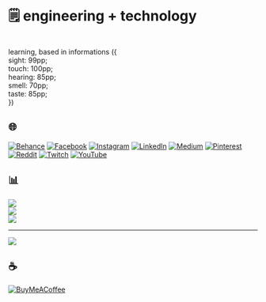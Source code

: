 # 🗒️ engineering + technology
<br>learning, based in informations ({<br>              sight: 99pp;<br>              touch: 100pp;<br>              hearing: 85pp;<br>              smell: 70pp;<br>              taste: 85pp;<br>})


## 🌐
[![Behance](https://img.shields.io/badge/Behance-1769ff?logo=behance&logoColor=white)](https://behance.net/renaofotografia) [![Facebook](https://img.shields.io/badge/Facebook-%231877F2.svg?logo=Facebook&logoColor=white)](https://facebook.com/ehorenao) [![Instagram](https://img.shields.io/badge/Instagram-%23E4405F.svg?logo=Instagram&logoColor=white)](https://instagram.com/renaodigital) [![LinkedIn](https://img.shields.io/badge/LinkedIn-%230077B5.svg?logo=linkedin&logoColor=white)](https://linkedin.com/in/renaodigital) [![Medium](https://img.shields.io/badge/Medium-12100E?logo=medium&logoColor=white)](https://medium.com/@renaodigital) [![Pinterest](https://img.shields.io/badge/Pinterest-%23E60023.svg?logo=Pinterest&logoColor=white)](https://pinterest.com/renaodigital) [![Reddit](https://img.shields.io/badge/Reddit-%23FF4500.svg?logo=Reddit&logoColor=white)](https://reddit.com/user/itsxplod) [![Twitch](https://img.shields.io/badge/Twitch-%239146FF.svg?logo=Twitch&logoColor=white)](https://twitch.tv/renaodigital) [![YouTube](https://img.shields.io/badge/YouTube-%23FF0000.svg?logo=YouTube&logoColor=white)](https://youtube.com/@renaodigi) 

## 📊
![](https://github-readme-stats.vercel.app/api?username=renaodigital&theme=dark&hide_border=false&include_all_commits=true&count_private=true)<br/>
![](https://github-readme-streak-stats.herokuapp.com/?user=renaodigital&theme=dark&hide_border=false)<br/>
![](https://github-readme-stats.vercel.app/api/top-langs/?username=renaodigital&theme=dark&hide_border=false&include_all_commits=true&count_private=true&layout=compact)

---
[![](https://visitcount.itsvg.in/api?id=renaodigital&icon=9&color=7)](https://visitcount.itsvg.in)

  ## ☕
  [![BuyMeACoffee](https://img.shields.io/badge/Buy%20Me%20a%20Coffee-ffdd00?style=for-the-badge&logo=buy-me-a-coffee&logoColor=black)](https://buymeacoffee.com/renaodigital) 
